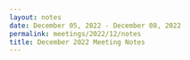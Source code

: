 ```yaml
---
layout: notes
date: December 05, 2022 - December 08, 2022
permalink: meetings/2022/12/notes
title: December 2022 Meeting Notes
---
```


